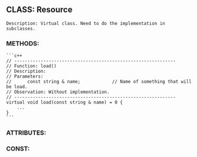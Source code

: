 ## CLASS: Resource
	Description: Virtual class. Need to do the implementation in subclasses.
	
### METHODS:
	```c++
	// -------------------------------------------------------------  
	// Function: load()  
	// Description: 
	// Parameters:
	//		const string & name;			// Name of something that will be load.
	// Observation: Without implementation.
	// -------------------------------------------------------------  
	virtual void load(const string & name) = 0 {
		...
	}
	```  

### ATTRIBUTES:

### CONST:
